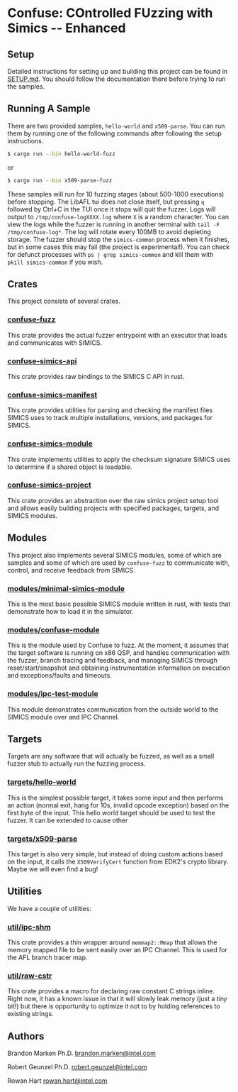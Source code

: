 # Confuse: **CO**ntrolled **FU**zzing with **S**imics -- **E**nhanced

## Setup

Detailed instructions for setting up and building this project can be found in
[SETUP.md](./docs/SETUP.md). You should follow the documentation there before trying
to run the samples.

## Running A Sample

There are two provided samples, `hello-world` and `x509-parse`. You can run them by
running one of the following commands after following the setup instructions.

```sh
$ cargo run --bin hello-world-fuzz
```

or

```sh
$ cargo run --bin x509-parse-fuzz
```

These samples will run for 10 fuzzing stages (about 500-1000 executions) before stopping.
The LibAFL tui does not close itself, but pressing `q` followed by Ctrl+C in the TUI
once it stops will quit the fuzzer. Logs will output to `/tmp/confuse-logXXXX.log` where
`X` is a random character. You can view the logs while the fuzzer is running in another
terminal with `tail -F /tmp/confuse-log*`. The log will rotate every 100MB to avoid
depleting storage. The fuzzer should stop the `simics-common` process when it finishes,
but in some cases this may fail (the project is experimental!). You can check for
defunct processes with `ps | grep simics-common` and kill them with
`pkill simics-common` if you wish.

## Crates

This project consists of several crates.

### [confuse-fuzz](./confuse-fuzz/)

This crate provides the actual fuzzer entrypoint with an executor that loads and
communicates with SIMICS.

### [confuse-simics-api](./confuse-simics-api/)

This crate provides raw bindings to the SIMICS C API in rust.

### [confuse-simics-manifest](./confuse-simics-manifest/)

This crate provides utilities for parsing and checking the manifest files SIMICS uses
to track multiple installations, versions, and packages for SIMICS.

### [confuse-simics-module](./confuse-simics-module)

This crate implements utilities to apply the checksum signature SIMICS uses to determine
if a shared object is loadable.

### [confuse-simics-project](./confuse-simics-project/)

This crate provides an abstraction over the raw simics project setup tool and allows
easily building projects with specified packages, targets, and SIMICS modules.

## Modules

This project also implements several SIMICS modules, some of which are samples and some
of which are used by `confuse-fuzz` to communicate with, control, and receive feedback
from SIMICS.

### [modules/minimal-simics-module](./modules/minimal-simics-module/)

This is the most basic possible SIMICS module written in rust, with tests that
demonstrate how to load it in the simulator.

### [modules/confuse-module](./modules/confuse-module/)

This is the module used by Confuse to fuzz. At the moment, it assumes that the target
software is running on x86 QSP, and handles communication with the fuzzer, branch
tracing and feedback, and managing SIMICS through reset/start/snapshot and obtaining
instrumentation information on execution and exceptions/faults and timeouts.

### [modules/ipc-test-module](./modules/ipc-test-module/)

This module demonstrates communication from the outside world to the SIMICS module over
and IPC Channel.

## Targets

Targets are any software that will actually be fuzzed, as well as a small fuzzer stub
to actually run the fuzzing process.

### [targets/hello-world](./targets/hello-world/)

This is the simplest possible target, it takes some input and then performs an action
(normal exit, hang for 10s, invalid opcode exception) based on the first byte of the
input. This hello world target should be used to test the fuzzer. It can be extended
to cause other 

### [targets/x509-parse](./targets/x509-parse/)

This target is also very simple, but instead of doing custom actions based on the
input, it calls the `X509VerifyCert` function from EDK2's crypto library. Maybe
we will even find a bug!

## Utilities

We have a couple of utilities:

### [util/ipc-shm](./util/ipc-shm/)

This crate provides a thin wrapper around `memmap2::Mmap` that allows the memory mapped
file to be sent easily over an IPC Channel. This is used for the AFL branch tracer map.

### [util/raw-cstr](./util/raw-cstr/)

This crate provides a macro for declaring raw constant C strings inline. Right now, it
has a known issue in that it will slowly leak memory (just a *tiny* bit!) but there is
opportunity to optimize it not to by holding references to existing strings.

## Authors

Brandon Marken Ph.D.
brandon.marken@intel.com

Robert Geunzel Ph.D.
robert.geunzel@intel.com

Rowan Hart
rowan.hart@intel.com